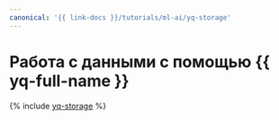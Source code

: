 ```yaml
---
canonical: '{{ link-docs }}/tutorials/ml-ai/yq-storage'
---
```


# Работа с данными с помощью {{ yq-full-name }}

{% include [yq-storage](../../_tutorials/ml-ai/yq-storage.md) %}
